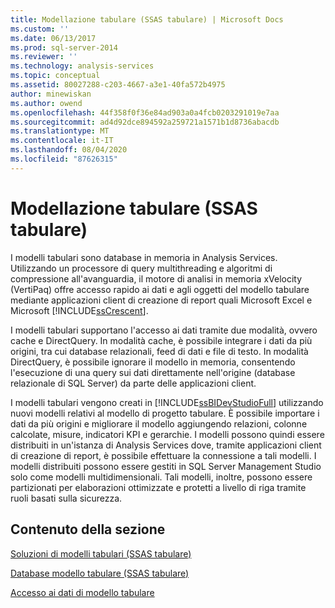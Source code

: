 ```yaml
---
title: Modellazione tabulare (SSAS tabulare) | Microsoft Docs
ms.custom: ''
ms.date: 06/13/2017
ms.prod: sql-server-2014
ms.reviewer: ''
ms.technology: analysis-services
ms.topic: conceptual
ms.assetid: 80027288-c203-4667-a3e1-40fa572b4975
author: minewiskan
ms.author: owend
ms.openlocfilehash: 44f358f0f36e84ad903a0a4fcb0203291019e7aa
ms.sourcegitcommit: ad4d92dce894592a259721a1571b1d8736abacdb
ms.translationtype: MT
ms.contentlocale: it-IT
ms.lasthandoff: 08/04/2020
ms.locfileid: "87626315"
---
```

# <a name="tabular-modeling-ssas-tabular"></a>Modellazione tabulare (SSAS tabulare)
  I modelli tabulari sono database in memoria in Analysis Services. Utilizzando un processore di query multithreading e algoritmi di compressione all'avanguardia, il motore di analisi in memoria xVelocity (VertiPaq) offre accesso rapido ai dati e agli oggetti del modello tabulare mediante applicazioni client di creazione di report quali Microsoft Excel e Microsoft [!INCLUDE[ssCrescent](../../includes/sscrescent-md.md)].  
  
 I modelli tabulari supportano l'accesso ai dati tramite due modalità, ovvero cache e DirectQuery. In modalità cache, è possibile integrare i dati da più origini, tra cui database relazionali, feed di dati e file di testo. In modalità DirectQuery, è possibile ignorare il modello in memoria, consentendo l'esecuzione di una query sui dati direttamente nell'origine (database relazionale di SQL Server) da parte delle applicazioni client.  
  
 I modelli tabulari vengono creati in [!INCLUDE[ssBIDevStudioFull](../../includes/ssbidevstudiofull-md.md)] utilizzando nuovi modelli relativi al modello di progetto tabulare. È possibile importare i dati da più origini e migliorare il modello aggiungendo relazioni, colonne calcolate, misure, indicatori KPI e gerarchie. I modelli possono quindi essere distribuiti in un'istanza di Analysis Services dove, tramite applicazioni client di creazione di report, è possibile effettuare la connessione a tali modelli. I modelli distribuiti possono essere gestiti in SQL Server Management Studio solo come modelli multidimensionali. Tali modelli, inoltre, possono essere partizionati per elaborazioni ottimizzate e protetti a livello di riga tramite ruoli basati sulla sicurezza.  
  
## <a name="in-this-section"></a>Contenuto della sezione  
 [Soluzioni di modelli tabulari &#40;SSAS tabulare&#41;](../tabular-model-solutions-ssas-tabular.md)  
  
 [Database modello tabulare &#40;SSAS tabulare&#41;](tabular-model-databases-ssas-tabular.md)  
  
 [Accesso ai dati di modello tabulare](tabular-model-data-access.md)  
  
  
